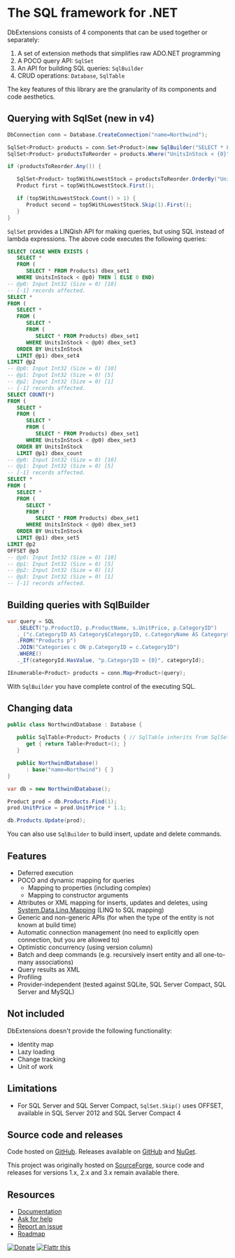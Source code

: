 The SQL framework for .NET
=============================================================================== 
DbExtensions consists of 4 components that can be used together 
or separately: 

1. A set of extension methods that simplifies raw ADO.NET programming
2. A POCO query API: `SqlSet`
3. An API for building SQL queries: `SqlBuilder`
4. CRUD operations: `Database`, `SqlTable`

The key features of this library are the granularity of its components and code aesthetics.

Querying with SqlSet (new in v4)
--------------------------------
```csharp
DbConnection conn = Database.CreateConnection("name=Northwind");

SqlSet<Product> products = conn.Set<Product>(new SqlBuilder("SELECT * FROM Products"));
SqlSet<Product> productsToReorder = products.Where("UnitsInStock < {0}", 10);

if (productsToReorder.Any()) {

   SqlSet<Product> top5WithLowestStock = productsToReorder.OrderBy("UnitsInStock").Take(5);
   Product first = top5WithLowestStock.First();

   if (top5WithLowestStock.Count() > 1) {
      Product second = top5WithLowestStock.Skip(1).First();
   }
}
```
`SqlSet` provides a LINQish API for making queries, but using SQL instead of lambda expressions. The above code executes the following queries:

```sql
SELECT (CASE WHEN EXISTS (
   SELECT *
   FROM (
      SELECT * FROM Products) dbex_set1
   WHERE UnitsInStock < @p0) THEN 1 ELSE 0 END)
-- @p0: Input Int32 (Size = 0) [10]
-- [-1] records affected.
SELECT *
FROM (
   SELECT *
   FROM (
      SELECT *
      FROM (
         SELECT * FROM Products) dbex_set1
      WHERE UnitsInStock < @p0) dbex_set3
   ORDER BY UnitsInStock
   LIMIT @p1) dbex_set4
LIMIT @p2
-- @p0: Input Int32 (Size = 0) [10]
-- @p1: Input Int32 (Size = 0) [5]
-- @p2: Input Int32 (Size = 0) [1]
-- [-1] records affected.
SELECT COUNT(*)
FROM (
   SELECT *
   FROM (
      SELECT *
      FROM (
         SELECT * FROM Products) dbex_set1
      WHERE UnitsInStock < @p0) dbex_set3
   ORDER BY UnitsInStock
   LIMIT @p1) dbex_count
-- @p0: Input Int32 (Size = 0) [10]
-- @p1: Input Int32 (Size = 0) [5]
-- [-1] records affected.
SELECT *
FROM (
   SELECT *
   FROM (
      SELECT *
      FROM (
         SELECT * FROM Products) dbex_set1
      WHERE UnitsInStock < @p0) dbex_set3
   ORDER BY UnitsInStock
   LIMIT @p1) dbex_set5
LIMIT @p2
OFFSET @p3
-- @p0: Input Int32 (Size = 0) [10]
-- @p1: Input Int32 (Size = 0) [5]
-- @p2: Input Int32 (Size = 0) [1]
-- @p3: Input Int32 (Size = 0) [1]
-- [-1] records affected.
```

Building queries with SqlBuilder
--------------------------------
```csharp
var query = SQL
   .SELECT("p.ProductID, p.ProductName, s.UnitPrice, p.CategoryID")
   ._("c.CategoryID AS Category$CategoryID, c.CategoryName AS Category$CategoryName")
   .FROM("Products p")
   .JOIN("Categories c ON p.CategoryID = c.CategoryID")
   .WHERE()
   ._If(categoryId.HasValue, "p.CategoryID = {0}", categoryId);

IEnumerable<Product> products = conn.Map<Product>(query);
```
With `SqlBuilder` you have complete control of the executing SQL.

Changing data
-------------
```csharp
public class NorthwindDatabase : Database {
   
   public SqlTable<Product> Products { // SqlTable inherits from SqlSet
      get { return Table<Product>(); } 
   }

   public NorthwindDatabase() 
      : base("name=Northwind") { }
}

var db = new NorthwindDatabase();

Product prod = db.Products.Find(1);
prod.UnitPrice = prod.UnitPrice * 1.1;

db.Products.Update(prod);
```
You can also use `SqlBuilder` to build insert, update and delete commands.

Features
--------
- Deferred execution
- POCO and dynamic mapping for queries
  - Mapping to properties (including complex)
  - Mapping to constructor arguments
- Attributes or XML mapping for inserts, updates and deletes, using [System.Data.Linq.Mapping](http://msdn.microsoft.com/library/system.data.linq.mapping) (LINQ to SQL mapping)
- Generic and non-generic APIs (for when the type of the entity is not known at build time)
- Automatic connection management (no need to explicitly open connection, but you are allowed to)
- Optimistic concurrency (using version column)
- Batch and deep commands (e.g. recursively insert entity and all one-to-many associations)
- Query results as XML
- Profiling
- Provider-independent (tested against SQLite, SQL Server Compact, SQL Server and MySQL)

Not included
------------------------
DbExtensions doesn't provide the following functionality:

- Identity map
- Lazy loading
- Change tracking
- Unit of work

Limitations
-----------
- For SQL Server and SQL Server Compact, `SqlSet.Skip()` uses OFFSET, available
  in SQL Server 2012 and SQL Server Compact 4

Source code and releases
------------------------
Code hosted on [GitHub](https://github.com/maxtoroq/DbExtensions). 
Releases available on [GitHub](https://github.com/maxtoroq/DbExtensions/releases)
and [NuGet](http://www.nuget.org/packages/DbExtensions).

This project was originally hosted on [SourceForge](https://sourceforge.net/projects/dbextensions/), source code and releases for
versions 1.x, 2.x and 3.x remain available there.

Resources
---------
- [Documentation](https://github.com/maxtoroq/DbExtensions/wiki)
- [Ask for help](https://github.com/maxtoroq/DbExtensions/issues/new)
- [Report an issue](https://github.com/maxtoroq/DbExtensions/issues)
- [Roadmap](https://github.com/maxtoroq/DbExtensions/wiki/Roadmap)

<a href="https://github.com/maxtoroq/DbExtensions/wiki/Donate"><img src="http://maxtoroq.users.sourceforge.net/donate/paypal/btn_donate_SM.gif" alt="Donate"/></a>
<a href="http://flattr.com/thing/1761218/DbExtensions" target="_blank"><img src="http://api.flattr.com/button/flattr-badge-large.png" alt="Flattr this" title="Flattr this" border="0" /></a>
